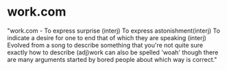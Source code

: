# work.com
"work.com - To express surprise (interj) To express astonishment(interj) To indicate a desire for one to end that of which they are speaking (interj) Evolved from a song to describe something that you're not quite sure exactly how to describe (adj)work can also be spelled 'woah' though there are many arguments started by bored people about which way is correct."

